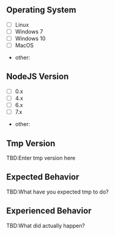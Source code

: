 ## Operating System
- [ ] Linux
- [ ] Windows 7
- [ ] Windows 10
- [ ] MacOS
- other: 

## NodeJS Version
- [ ] 0.x
- [ ] 4.x
- [ ] 6.x
- [ ] 7.x
- other: 

## Tmp Version
TBD:Enter tmp version here

## Expected Behavior
TBD:What have you expected tmp to do?

## Experienced Behavior
TBD:What did actually happen?
